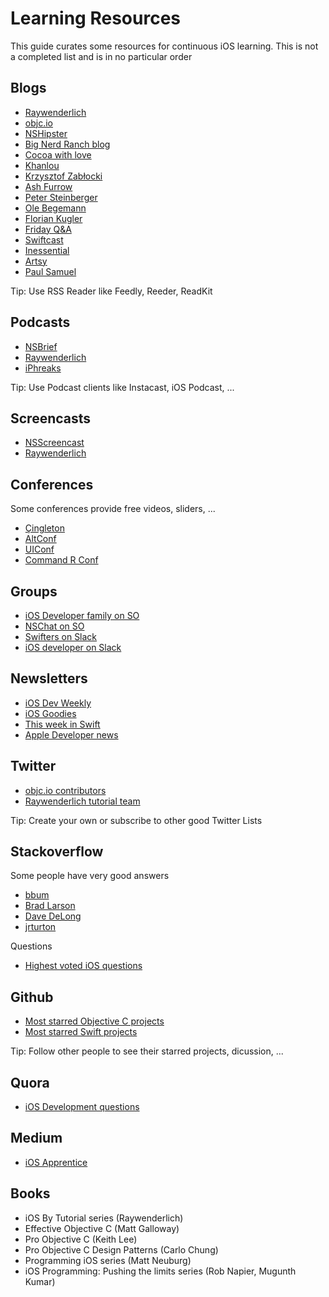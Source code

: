 # Learning Resources

This guide curates some resources for continuous iOS learning. This is not a completed list and is in no particular order

## Blogs
 * [Raywenderlich](http://www.raywenderlich.com/)
 * [objc.io](http://www.objc.io/)
 * [NSHipster](http://nshipster.com/)
 * [Big Nerd Ranch blog](http://www.bignerdranch.com/blog/)
 * [Cocoa with love](http://www.cocoawithlove.com/)
 * [Khanlou](http://khanlou.com/)
 * [Krzysztof Zabłocki](http://www.merowing.info/)
 * [Ash Furrow](http://ashfurrow.com/)
 * [Peter Steinberger](http://petersteinberger.com/)
 * [Ole Begemann](http://oleb.net/blog/)
 * [Florian Kugler](http://floriankugler.com/)
 * [Friday Q&A](https://mikeash.com/pyblog)
 * [Swiftcast](https://swiftcast.tv/articles)
 * [Inessential](http://inessential.com/)
 * [Artsy](http://artsy.github.io/)
 * [Paul Samuel](http://paul-samuels.com/)
 
Tip: Use RSS Reader like Feedly, Reeder, ReadKit

## Podcasts
 * [NSBrief](http://nsbrief.com/)
 * [Raywenderlich](http://www.raywenderlich.com/rwpodcast)
 * [iPhreaks](http://devchat.tv/iphreaks/)

Tip: Use Podcast clients like Instacast, iOS Podcast, ...

## Screencasts
 * [NSScreencast](http://nsscreencast.com/)
 * [Raywenderlich](http://www.raywenderlich.com/videos)
 
## Conferences
Some conferences provide free videos, sliders, ...
 * [Çingleton](http://vimeo.com/channels/637623)
 * [AltConf](https://www.youtube.com/channel/UChiwrWoactp8mOs70j53zYw)
 * [UIConf](https://www.youtube.com/user/UIKonf)
 * [Command R Conf](https://www.youtube.com/channel/UCSjxcYzYuJ-D4QdOjT63oSg)
 
## Groups
 * [iOS Developer family on SO](http://chat.stackoverflow.com/rooms/15038/ios-developer-family)
 * [NSChat on SO](http://chat.stackoverflow.com/rooms/15942/nschat)
 * [Swifters on Slack](https://swifters.slack.com)
 * [iOS developer on Slack](https://ios-developers.slack.com)
 

## Newsletters
 * [iOS Dev Weekly](https://iosdevweek.ly/)
 * [iOS Goodies](http://ios-goodies.com/)
 * [This week in Swift](https://swiftnews.curated.co/)
 * [Apple Developer news](https://developer.apple.com/news/)
 

## Twitter
 * [objc.io contributors](http://www.objc.io/contributors.html)
 * [Raywenderlich tutorial team](https://twitter.com/rwenderlich/lists/raywenderlich-com-team)
 
Tip: Create your own or subscribe to other good Twitter Lists

## Stackoverflow
Some people have very good answers
 * [bbum](http://stackoverflow.com/users/25646/bbum)
 * [Brad Larson](http://stackoverflow.com/users/19679/brad-larson)
 * [Dave DeLong](http://stackoverflow.com/users/115730/dave-delong)
 * [jrturton](http://stackoverflow.com/users/852828/jrturton)

Questions
 * [Highest voted iOS questions](http://stackoverflow.com/questions/tagged/ios?sort=votes&pageSize=50)

## Github
 * [Most starred Objective C projects](https://github.com/search?l=Objective-C&p=1&q=stars%3A%3E1&s=stars&type=Repositories)
 * [Most starred Swift projects](https://github.com/search?l=swift&q=stars%3A%3E1&s=stars&type=Repositories)
 
Tip: Follow other people to see their starred projects, dicussion, ...

## Quora
 * [iOS Development questions](http://www.quora.com/iOS-Development)


## Medium
 * [iOS Apprentice](https://medium.com/ios-apprentice)
 
## Books
 * iOS By Tutorial series (Raywenderlich)
 * Effective Objective C (Matt Galloway)
 * Pro Objective C (Keith Lee)
 * Pro Objective C Design Patterns (Carlo Chung)
 * Programming iOS series (Matt Neuburg)
 * iOS Programming: Pushing the limits series (Rob Napier, Mugunth Kumar)

